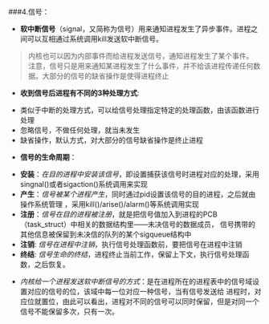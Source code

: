 ###4.信号：
* __软中断信号__（signal，又简称为信号）用来通知进程发生了异步事件。进程之间可以互相通过系统调用kill发送软中断信号。

> 内核也可以因为内部事件而给进程发送信号，通知进程发生了某个事件。
  注意，信号只是用来通知某进程发生了什么事件，并不给该进程传递任何数据。大部分的信号的缺省操作是使得进程终止

* __收到信号后进程有不同的3种处理方式__:
 + 类似于中断的处理方式，可以给信号处理指定特定的处理函数，由该函数进行处理
 + 忽略信号，不做任何处理，就当未发生
 + 缺省操作，默认方式，对大部分的信号缺省操作是终止进程

* __信号的生命周期__：
 - **安装**：_在目的进程中安装该信号_，即设置捕获该信号时进程对应的处理，采用singnal()或者sigaction()系统调用来实现
 - **产生**：_信号被某个进程产生_，同时通过pid设置该信号的目的进程，之后就由操作系统管理 ，采用kill()/arise()/alarm()等系统调用实现
 - **注册**：_信号在目的进程被注册_，就是把信号值加入到进程的PCB（task_struct）中相关的数据结构里——未决信号的数据成员，
   信号携带的其他信息被保留到未决信的队列的某个sigqueue结构中  
 - **注销**: _信号在进程中注销_，执行信号处理函数前，要把信号在进程中注销
 - **终结**: _信号生命的终结_，进程终止当前工作，保留上下文，执行信号处理函数，之后恢复。

* _内核给一个进程发送软中断信号的方式_：是在进程所在的进程表中的信号域设置对应的信号的位，该域中每一位对应一种信号，当有信号发送给
  进程时，对应位就置位，由此可以看出，进程对不同的信号可以同时保留，但是对同一个信号不能保留多次，只有一次。
